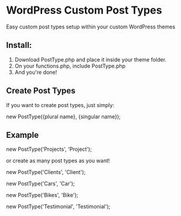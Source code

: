 # WordPress Custom Post Types
Easy custom post types setup within your custom WordPress themes

## Install:
1. Download PostType.php and place it inside your theme folder.
2. On your functions.php, include PostType.php
3. And you're done!

## Create Post Types
If you want to create post types, just simply:

new PostType({plural name}, {singular name});
  
## Example
new PostType('Projects', 'Project');

or create as many post types as you want!

new PostType('Clients', 'Client');

new PostType('Cars', 'Car');

new PostType('Bikes', 'Bike');

new PostType('Testimonial', 'Testimonial');
